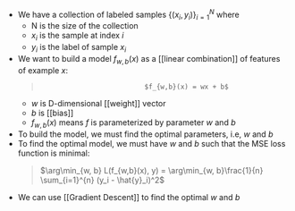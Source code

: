 - We have a collection of labeled samples $\{(x_i, y_i)\}_{i=1}^{N}$ where
	- N is the size of the collection
	- $x_i$ is the sample at index $i$ 
	- $y_i$ is the label of sample $x_i$ 
- We want to build a model $f_{w,b}(x)$ as a [[linear combination]] of features of example $x$:  
	> 								$f_{w,b}(x) = wx + b$ 
	- $w$ is D-dimensional [[weight]] vector
	- $b$ is [[bias]] 
	- $f_{w,b}(x)$ means $f$ is parameterized by parameter $w$ and $b$
- To build the model, we must find the optimal parameters, i.e, $w$ and $b$
- To find the optimal model, we must have $w$ and $b$ such that the MSE loss function is minimal:
	>	$\arg\min_{w, b} L(f_{w,b}(x), y) = \arg\min_{w, b}\frac{1}{n} \sum_{i=1}^{n} (y_i - \hat{y}_i)^2$
- We can use [[Gradient Descent]] to find the optimal $w$ and $b$ 